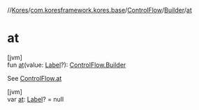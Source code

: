 //[Kores](../../../../index.md)/[com.koresframework.kores.base](../../index.md)/[ControlFlow](../index.md)/[Builder](index.md)/[at](at.md)

# at

[jvm]\
fun [at](at.md)(value: [Label](../../-label/index.md)?): [ControlFlow.Builder](index.md)

See [ControlFlow.at](../at.md)

[jvm]\
var [at](at.md): [Label](../../-label/index.md)? = null
